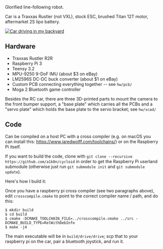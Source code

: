 Glorified line-following robot.


Car is a Traxxas Rustler (not VXL), stock ESC, brushed Titan 12T motor,
aftermarket 2S lipo battery.


[![Car driving in my backyard](https://img.youtube.com/vi/rkZvHl7T1OU/0.jpg)](https://www.youtube.com/watch?v=rkZvHl7T1OU)


## Hardware

 - Traxxas Rustler R2R
 - Raspberry Pi 3
 - Teensy 3.2
 - MPU-9250 9-DoF IMU (about $3 on eBay)
 - LM2596S DC-DC buck converter (about $1 on eBay)
 - Custom PCB connecting everything together -- see `hw/pcb/`
 - Moga 2 Bluetooth game controller

Besides the RC car, there are three 3D-printed parts to mount the camera to the
front bumper support, a "base plate" which carries all the PCBs and a "servo
plate" which holds the base plate to the servo bracket; see `hw/scad/`

## Code

Can be compiled on a host PC with a cross compiler (e.g. on macOS you can
install this: https://www.jaredwolff.com/toolchains/) or on the Raspberry Pi
itself.

If you want to build the code, clone with `git clone --recursive
https://github.com/a1k0n/cycloid` in order to get the Raspberry Pi userland
submodule (otherwise just run `git submodule init` and `git submodule update`).

Here's how I build it:

Once you have a raspberry pi cross compiler (see two paragraphs above), edit
`crosscompile.cmake` to point to the correct compiler name / path, and do this:

```
$ mkdir build
$ cd build
$ cmake -DCMAKE_TOOLCHAIN_FILE=../crosscompile.cmake ../src -DCMAKE_BUILD_TYPE=RelWithDebInfo
$ make -j4
```

The main executable will be in `build/drive/drive`; scp that to your raspberry
pi on the car, pair a bluetooth joystick, and run it.

